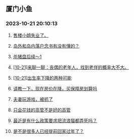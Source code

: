 ## 厦门小鱼 
### 2023-10-21 20:10:13

1. [售楼小姐失业了。](http://bbs.xmfish.com/read-htm-tid-18092455.html)

2. [岛外和岛内落户念书有没有懂的？](http://bbs.xmfish.com/read-htm-tid-18092428.html)

3. [杀猪盘后续～1](http://bbs.xmfish.com/read-htm-tid-18092439.html)

4. [[10-21]来聊一聊：丧偶的老年人，找到老伴的概率大不大。](http://bbs.xmfish.com/read-htm-tid-18092575.html)

5. [[10-21]出生率下降的两种可能](http://bbs.xmfish.com/read-htm-tid-18092506.html)

6. [请教一下，现在房价在降，买保障房划算吗](http://bbs.xmfish.com/read-htm-tid-18092612.html)

7. [夫妻玩游戏，被抓了](http://bbs.xmfish.com/read-htm-tid-18092442.html)

8. [只会花钱的高管不是好的高管](http://bbs.xmfish.com/read-htm-tid-18092660.html)

9. [最近是有什么政策要求把流浪猫都弄死吗？](http://bbs.xmfish.com/read-htm-tid-18092478.html)

10. [是不是很多人已经提前回家过年了？](http://bbs.xmfish.com/read-htm-tid-18092662.html)

